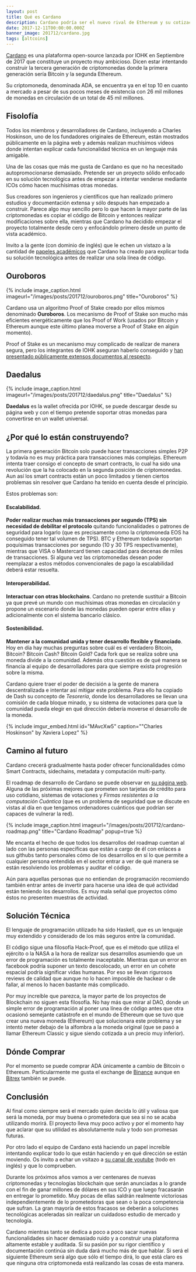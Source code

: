 ```yaml
---
layout: post
title: Qué es Cardano
description: Cardano podría ser el nuevo rival de Ethereum y su cotización todavía es muy inferior. Veamosla en detalle.
date: 2017-12-11T00:00:00.000Z
banner_image: 201712/cardano.jpg
tags: [altcoins]
---
```


[Cardano](https://www.cardanohub.org/en/home/) es una plataforma open-source lanzada por IOHK en Septiembre de 2017 que constituye un proyecto muy ambicioso. Dicen estar intentando construir la tercera generación de criptomonedas donde la primera generación sería Bitcoin y la segunda Ethereum.

Su criptomoneda, denominada ADA, se encuentra ya en el top 10 en cuanto a mercado a pesar de sus pocos meses de existencia con 26 mil millones de monedas en circulación de un total de 45 mil millones.

<!--more-->

## Fisolofía

Todos los miembros y desarrolladores de Cardano, incluyendo a Charles Hoskinson, uno de los fundadores originales de Ethereum, están mostrados públicamente en la página web y además realizan muchísimos videos donde intentan explicar cada funcionalidad técnica en un lenguaje más amigable.

Una de las cosas que más me gusta de Cardano es que no ha necesitado autopromocionarse demasiado. Pretende ser un proyecto sólido enfocado en su solución tecnológica antes de empezar a intentar venderse mediante ICOs cómo hacen muchísimas otras monedas.

Sus creadores son ingenieros y científicos que han realizado primero estudios y documentación extensa y sólo después han empezado a construir. Parece algo muy sencillo pero lo que hacen la mayor parte de las criptomonedas es copiar el código de Bitcoin y entonces realizar modificaciones sobre ella, mientras que Cardano ha decidido empezar el proyecto totalmente desde cero y enfocándolo primero desde un punto de vista académico.

Invito a la gente (con dominio de inglés) que le echen un vistazo a la cantidad de [papeles académicos](https://www.cardanohub.org/en/academic-papers/) que Cardano ha creado para explicar toda su solución tecnológica antes de realizar una sola línea de código.

## Ouroboros

{% include image_caption.html imageurl="/images/posts/201712/ouroboros.png" title="Ouroboros" %}

Cardano usa un algoritmo Proof of Stake creado por ellos mismos denominado **Ouroboros**. Los mecanismo de Proof of Stake son mucho más eficientes energéticamente que los Proof of Work (usados por Bitcoin y Ethereum aunque este último planea moverse a Proof of Stake en algún momento).

Proof of Stake es un mecanismo muy complicado de realizar de manera segura, pero los integrantes de IOHK aseguran haberlo conseguido y [han presentado públicamente extensos documentos al respecto](https://eprint.iacr.org/2016/889.pdf).

## Daedalus

{% include image_caption.html imageurl="/images/posts/201712/daedalus.png" title="Daedalus" %}

**Daedalus** es la wallet ofrecida por IOHK, se puede descargar desde su página web y con el tiempo pretende soportar otras monedas para convertirse en un wallet universal.

## ¿Por qué lo están construyendo?

La primera generación Bitcoin solo puede hacer transacciones simples P2P y todavía no es muy práctica para transacciones más complejas. Ethereum intenta traer consigo el concepto de smart contracts, lo cual ha sido una revolución que la ha colocado en la segunda posición de criptomonedas. Aun así los smart contracts están un poco limitados y tienen ciertos problemas sin resolver que Cardano ha tenido en cuenta desde el principio.

Estos problemas son:

#### Escalabilidad.
**Poder realizar muchas más transacciones por segundo (TPS) sin necesidad de debilitar el protocolo** quitando funcionalidades o patrones de seguridad para logarlo (que es precisamente como la criptomoneda EOS ha conseguido tener tal volumen de TPS). BTC y Ethereum todavía soportan poquísimas transacciones por segundo (10 y 30 TPS respectivamente), mientras que VISA o Mastercard tienen capacidad para decenas de miles de transacciones. Si alguna vez las criptomonedas desean poder reemplazar a estos métodos convencionales de pago la escalabilidad deberá estar resuelta.

#### Interoperabilidad.
**Interactuar con otras blockchains**. Cardano no pretende sustituir a Bitcoin ya que prevé un mundo con muchísimas otras monedas en circulación y propone un escenario donde las monedas pueden operar entre ellas y adicionalmente con el sistema bancario clásico.

#### Sostenibilidad.
**Mantener a la comunidad unida y tener desarrollo flexible y financiado**. Hoy en día hay muchas preguntas sobre cuál es el verdadero Bitcoin, Bitcoin? Bitcoin Cash? Bitcoin Gold? Cada fork que se realiza sobre una moneda divide a la comunidad. Además otra cuestión es de qué manera se financia al equipo de desarrolladores para que siempre exista progresión sobre la misma.

Cardano quiere traer el poder de decisión a la gente de manera descentralizada e intentar así mitigar este problema. Para ello ha copiado de Dash su concepto de *Tesorería*, donde los desarrolladores se llevan una comisión de cada bloque minado, y su sistema de votaciones para que la comunidad pueda elegir en qué dirección debería moverse el desarrollo de la moneda.

{% include imgur_embed.html id="MAvcXw5" caption="&quot;Charles Hoskinson&quot; by Xaviera Lopez" %}

## Camino al futuro

Cardano crecerá gradualmente hasta poder ofrecer funcionalidades cómo Smart Contracts, sidechains, metadata y computación multi-party.

El roadmap de desarrollo de Cardano se puede observar en [su página web](https://cardanoroadmap.com/). Alguna de las próximas mejores que prometen son tarjetas de crédito para uso cotidiano, sistemas de votaciones y *Firmas resistentes a la computación Cuántica* (que es un problema de seguridad que se discute en vistas al día en que tengamos ordenadores cuánticos que podrían ser capaces de vulnerar la red).

{% include image_caption.html imageurl="/images/posts/201712/cardano-roadmap.png" title="Cardano Roadmap" popup=true %}

Me encanta el hecho de que todos los desarrollos del roadmap cuentan al lado con las personas específicas que están a cargo de él con enlaces a sus githubs tanto personales cómo de los desarrollos en sí lo que permite a cualquier persona entendida en el sector entrar a ver de qué manera se están resolviendo los problemas y auditar el código.

Aún para aquellas personas que no entiendan de programación recomiendo también entrar antes de invertir para hacerse una idea de qué actividad están teniendo los desarrollos. Es muy mala señal que proyectos cómo éstos no presenten muestras de actividad.

## Solución Técnica

El lenguaje de programación utilizado ha sido Haskell, que es un lenguaje muy extendido y considerado de los más seguros entre la comunidad.

El código sigue una filosofía Hack-Proof, que es el método que utiliza el ejército o la NASA a la hora de realizar sus desarrollos asumiendo que un error de programación es totalmente inaceptable. Mientras que un error en facebook podría suponer un texto descolocado, un error en un cohete espacial podría significar vidas humanas. Por eso se llevan rigurosos reviews de calidad que aunque no lo hacen imposible de hackear o de fallar, al menos lo hacen bastante más complicado.

Por muy increíble que parezca, la mayor parte de los proyectos de Blockchain no siguen esta filosofía. No hay más que mirar al DAO, donde un simple error de programación al poner una línea de código antes que otra ocasionó semejante catástrofe en el mundo de Ethereum que se tuvo que crear una nueva moneda (Ethereum) que solucionara este problema y se intentó meter debajo de la alfombra a la moneda original (que se pasó a llamar Ethereum Classic y sigue siendo cotizada a un precio muy inferior).

## Dónde Comprar

Por el momento se puede comprar ADA únicamente a cambio de Bitcoin o Ethereum. Particularmente me gusta el exchange de [Binance](https://www.binance.com/) aunque en [Bitrex](https://bittrex.com/) también se puede.

## Conclusión

Al final como siempre será el mercado quien decida lo útil y valiosa que será la moneda, por muy buena o prometedora que sea si no se acaba utilizando morirá. El proyecto lleva muy poco activo y por el momento hay que aclarar que su utilidad es absolutamente nula y todo son promesas futuras.

Por otro lado el equipo de Cardano está haciendo un papel increíble intentando explicar todo lo que están haciendo y en qué dirección se están moviendo. Os invito a echar un vsitazo a [su canal de youtube](https://www.youtube.com/channel/UCBJ0p9aCW-W82TwNM-z3V2w) (todo en inglés) y que lo comprueben.

Durante los próximos años vamos a ver centenares de nuevas criptomonedas y tecnologías blockchain que serán anunciadas a lo grande con el fin de ganar millones de dólares en sus ICO y que luego fracasarán en entregar lo prometido. Muy pocas de ellas saldrán realmente victoriosas independientemente de lo prometedoras que sean o la poca competencia que sufran. La gran mayoría de estos fracasos se deberán a soluciones tecnológicas aceleradas sin realizar un cuidadoso estudio de mercado y tecnología.

Cardano mientras tanto se dedica a poco a poco sacar nuevas funcionalidades sin hacer demasiado ruido y a construir una plataforma altamente estable y auditada. Si su pasión por su rigor científico y documentación continúa sin duda dará mucho más de que hablar. Si será el siguiente Ethereum será algo que sólo el tiempo dirá, lo que está claro es que ninguna otra criptomoneda está realizando las cosas de esta manera.


